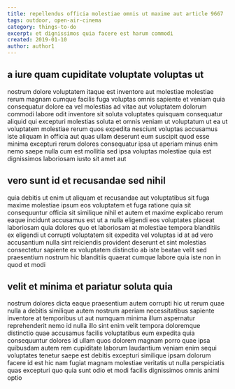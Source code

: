 ```yaml
---
title: repellendus officia molestiae omnis ut maxime aut article 9667
tags: outdoor, open-air-cinema
category: things-to-do
excerpt: et dignissimos quia facere est harum commodi
created: 2019-01-10
author: author1
---
```


## a iure quam cupiditate voluptate voluptas ut

nostrum dolore voluptatem itaque est inventore aut molestiae molestiae rerum magnam cumque facilis fuga voluptas omnis sapiente et veniam quia consequatur dolore ea vel molestias ad vitae aut voluptatem dolorum commodi labore odit inventore sit soluta voluptates quisquam consequatur aliquid qui excepturi molestias soluta et omnis veniam ut voluptatum ut ea ut voluptatem molestiae rerum quos expedita nesciunt voluptas accusamus iste aliquam in officia aut quas ullam deserunt eum suscipit quod esse minima excepturi rerum dolores consequatur ipsa ut aperiam minus enim nemo saepe nulla cum est mollitia sed ipsa voluptas molestiae quia est dignissimos laboriosam iusto sit amet aut

## vero sunt id et recusandae sed nihil

quia debitis ut enim ut aliquam et recusandae aut voluptatibus sit fuga maxime molestiae ipsum eos voluptatem et fuga ratione quia sit consequuntur officia sit similique nihil et autem et maxime explicabo rerum eaque incidunt accusamus est ut a nulla eligendi eos voluptates placeat laboriosam quia dolores quo et laboriosam at molestiae tempora blanditiis ex eligendi ut corrupti voluptatem sit expedita vel voluptas id at ad vero accusantium nulla sint reiciendis provident deserunt et sint molestias consectetur sapiente ex voluptatem distinctio ab iste beatae velit sed praesentium nostrum hic blanditiis quaerat cumque labore quia iste non in quod et modi

## velit et minima et pariatur soluta quia

nostrum dolores dicta eaque praesentium autem corrupti hic ut rerum quae nulla a debitis similique autem nostrum aperiam necessitatibus sapiente inventore at temporibus ut aut numquam minima illum aspernatur reprehenderit nemo id nulla illo sint enim velit tempora doloremque distinctio quae accusamus facilis voluptatibus eum expedita quia consequuntur dolores id ullam quos dolorem magnam porro quae ipsa quibusdam autem rem cupiditate laborum laudantium veniam enim sequi voluptates tenetur saepe est debitis excepturi similique ipsam dolorum facere id est hic nam fugiat magnam molestiae veritatis ut nulla perspiciatis quas excepturi quo quia sunt odio et modi facilis dignissimos omnis animi optio
